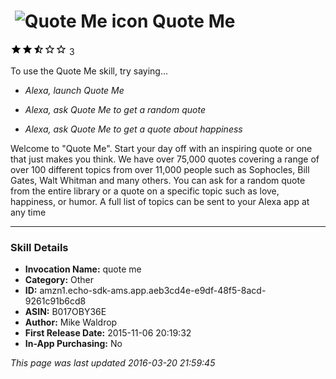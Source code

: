# &nbsp;<img src="https://github.com/dale3h/alexa-skills-list/raw/master/skills/quote-me/B017OBY36E/app_icon" alt="Quote Me icon" width="36"> Quote Me
![2.3 stars](../../../images/ic_star_black_18dp_1x.png)![2.3 stars](../../../images/ic_star_black_18dp_1x.png)![2.3 stars](../../../images/ic_star_half_black_18dp_1x.png)![2.3 stars](../../../images/ic_star_border_black_18dp_1x.png)![2.3 stars](../../../images/ic_star_border_black_18dp_1x.png) 3

To use the Quote Me skill, try saying...

* *Alexa, launch Quote Me*

* *Alexa, ask Quote Me to get a random quote*

* *Alexa, ask Quote Me to get a quote about happiness*

Welcome to "Quote Me". 
Start your day off with an inspiring quote or one that just makes you think.
We have over 75,000 quotes covering a range of over 100 different topics from over 11,000 people such as Sophocles, Bill Gates, Walt Whitman and many others.  You can ask for a random quote from the entire library or a quote on a specific topic such as love, happiness, or humor.  A full list of topics can be sent to your Alexa app at any time

***

### Skill Details

* **Invocation Name:** quote me
* **Category:** Other
* **ID:** amzn1.echo-sdk-ams.app.aeb3cd4e-e9df-48f5-8acd-9261c91b6cd8
* **ASIN:** B017OBY36E
* **Author:** Mike Waldrop
* **First Release Date:** 2015-11-06 20:19:32
* **In-App Purchasing:** No

*This page was last updated 2016-03-20 21:59:45*
